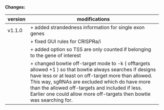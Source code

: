**Changes:**

| version | modifications |
| ------------- | ------------- |
|v1.1.0|+   added strandedness information for single exon genes |
| |+   fixed GUI rules for CRISPRa/i |
| |+   added option so TSS are only counted if belonging to the gene of interest |
| |+   changed bowtie off-target mode to -k ( offtargets allowed +1 ) so that bowtie always searches if designs have less or at least on off-target more than allowed. This way, sgRNAs are excluded which do have more than the allowed off-targets and included if less. Earlier one could allow more off-targets then bowtie was searching for. |
